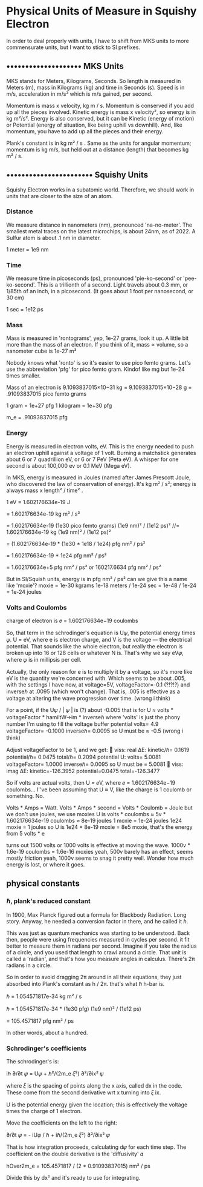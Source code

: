 <!--
title: Physical Units
description: Physical Units of Measure in Squishy Electron
-->
# Physical Units of Measure in Squishy Electron

In order to deal properly with units,
I have to shift from MKS units to more commensurate units,
but I want to stick to SI prefixes.

## •••••••••••••••••••• MKS Units

MKS stands for Meters, Kilograms, Seconds.  So length is measured in Meters (m), mass in Kilograms (kg) and time in Seconds (s).  Speed is in m/s, acceleration in m/s² which is m/s gained, per second.

Momentum is mass x velocity, kg m / s.  Momentum is conserved if you add up all the pieces involved.
Kinetic energy is mass x velocity², so energy is in   kg m²/s².
Energy is also conserved, but it can be Kinetic (energy of motion) or Potential (energy of situation, like being uphill vs downhill).  And, like momentum, you have to add up all the pieces and their energy.

Plank's constant is in kg m² / s .
Same as the units for angular momentum; momentum is kg m/s, but held out at a distance (length) that becomes kg m² / s.

## ••••••••••••••••••••••• Squishy Units

Squishy Electron works in a subatomic world.
Therefore, we should work in units that are closer to the size of an atom.

### Distance
We measure distance in nanometers (nm), pronounced 'na-no-meter'.
The smallest metal traces on the latest microchips,
is about 24nm, as of 2022.
A Sulfur atom is about .1 nm in diameter.

1 meter = 1e9 nm

### Time
We measure time in picoseconds (ps),
pronounced 'pie-ko-second' or 'pee-ko-second'.
This is a trillionth of a second.
Light travels about 0.3 mm, or 1/85th of an inch, in a picosecond.
(It goes about 1 foot per nanosecond, or 30 cm)

1 sec = 1e12 ps

### Mass
Mass is measured in 'rontograms', yep, 1e-27 grams, look it up.
A little bit more than the mass of an electron.
If you think of it, mass ∝ volume, so a nanometer cube is 1e-27 m³

Nobody knows what 'ronto' is so it's easier to use pico femto grams.
Let's use the abbreviation 'pfg' for pico femto gram.
Kindof like mg but 1e-24 times smaller.

Mass of an electron is 9.1093837015×10−31 kg
= 9.1093837015×10−28 g
= .91093837015 pico femto grams

1 gram = 1e+27 pfg
1 kilogram = 1e+30 pfg

m_e = .91093837015 pfg


### Energy

Energy is measured in electron volts, eV.
This is the energy needed to push an electron uphill against a voltage of 1 volt.
Burning a matchstick generates about 6 or 7 quadrillion eV, or 6 or 7 PeV (Peta eV).
A whisper for one second is about 100,000 ev or 0.1 MeV (Mega eV).

In MKS, energy is measured in Joules (named after James Prescott Joule,
who discovered the law of conservation of energy).
It's kg m² / s²; energy is always mass x length² / time² .

1 eV = 1.602176634e-19 J

= 1.602176634e-19 kg m² / s²

= 1.602176634e-19 (1e30 pico femto grams) (1e9 nm)² / (1e12 ps)²
//= 1.602176634e-19 kg (1e9 nm)² / (1e12 ps)²

= (1.602176634e-19 * (1e30 * 1e18 / 1e24) pfg nm² / ps²

= 1.602176634e-19 * 1e24 pfg nm² / ps²

= 1.602176634e+5 pfg nm² / ps²
or 160217.6634 pfg nm² / ps²

But in SI/Squish units, energy is in pfg nm² / ps²
can we give this a name like 'moxie'?
moxie = 1e-30 kgrams 1e-18 meters / 1e-24 sec
= 1e-48 / 1e-24 = 1e-24 joules

### Volts and Coulombs

charge of electron is 𝑒 = 1.602176634e−19 coulombs

So, that term in the schrodinger's equation is U𝜓, the potential energy times 𝜓.
U = eV, where e is electron charge, and V is the voltage — the electrical potential.
That sounds like the whole electron, but really the electron is broken up into 16 or
128 cells or whatever N is.  That's why we say eV𝜓, where 𝜓 is in millipsis per cell.

Actually, the only reason for e is to multiply it by a voltage, so it's more like eV is the quantity we're concerned with.  Which seems to be about .005, with the settings I have now, at voltage=5V, voltageFactor=-0.1 (?!?!?) and inverseℏ at .0095 (which won't change).  That is, .005 is effective as a voltage at altering the wave progression over time.  (wrong i think)

For a point, if the U𝜓 / | 𝜓 | is (?) about -0.005
that is for U ≈ volts * voltageFactor * hamiltW->im * inverseℏ
where 'volts' is just the phony number I'm using to fill the voltage buffer
potential volts=  4.9  voltageFactor= -0.1000  inverseℏ=  0.0095
   so U must  be ≈  -0.5    (wrong i think)

Adjust voltageFactor to be 1, and we get:
 🧶  viss: real ΔE: kinetic/ℏ=  0.1619  potential/ℏ=  0.0475  total/ℏ=  0.2094
  potential U: volts=  5.0081  voltageFactor=  1.0000  inverseℏ=  0.0095
  so U must  be  =   5.0081
🧶  viss: imag ΔE: kinetic=-126.3952  potential=0.0475  total=-126.3477

So if volts are actual volts, then U = 𝑒V, where 𝑒 = 1.602176634e−19 coulombs...
I''ve  been assuming that U ≈ V, like the charge is 1 coulomb or something.  No.

Volts * Amps = Watt.
Volts * Amps * second = Volts * Coulomb = Joule but we don't use joules, we use moxies
U is volts * coulombs  ≈  5v * 1.602176634e-19 coulombs  ≈ 8e-19 joules
1 moxie = 1e-24 joules
1e24 moxie = 1 joules
so U is 1e24 * 8e-19  moxie = 8e5 moxie, that's the energy from 5 volts * e

turns out 1500 volts or 1000 volts is effective at moving the wave.
1000v * 1.6e-19 coulombs = 1.6e-16 moxies
yeah, 500v barely has an effect, seems mostly friction
yeah, 1000v seems to snag it pretty well.  Wonder how much energy is lost, or where it goes.



<!--
### mass

zepto = 1e−21 so like micro-femto-grams or nano-pico-grams


1 kg = 1000g = 1e+30 kilo-quectograms = 1e+33 quectograms
  = 1e21 kilo-zepto grams = 1e24 zeptograms
1 g = 1e+30 quecto-grams
1 g = 1e+30 femto-femto-grams

Lets not use quectos or zeptos.    femtos are 1e-15, size of a nucleus.  that's OK.
1 eV = 1.602176634×10−19 J
meaning the charge of an electron is 1.602176634×10−19 coulomb, exactly.

1 kg = 6.241509074460763e+24 eV ps² / nm²
 -->

<!--
### volts
charge of an electron is 1.602176634×10−19 coulomb, exactly.

and one Joule is 1 volt * 1 coulomb

so an eV = 1 volt * 1.602176634×10−19 coulomb

1 volt = 1 eV / 1.602176634×10−19 coulomb

because e is a sortof standard unit of charge, eV ~= V

 -->



## physical constants

### ℏ, plank's reduced constant

In 1900,  Max Planck figured out a formula for Blackbody Radiation.
Long story.
Anyway, he needed a conversion factor in there, and he called it *h*.

This was just as quantum mechanics was starting to be understood.
Back then, people were using frequencies measured in cycles per second.
it fit better to measure them in radians per second.
Imagine if you take the radius of a circle, and you used that length to crawl around a circle.
That unit is called a 'radian', and that's how you measure angles in calculus.
There's 2π radians in a circle.

So in order to avoid dragging 2π around in all their equations, they just absorbed into Plank's constant as h / 2π.
that's what ℏ h-bar is.

ℏ = 1.054571817e-34 kg m² / s

ℏ = 1.054571817e-34 * (1e30 pfg) (1e9 nm)² / (1e12 ps)

= 105.4571817 pfg nm² / ps

In other words, about a hundred.


<!--
= 1.054571817e-34 * (6.241509074460763e+24 eV ps² / nm²)  * (1e9 nm)² / 1e12 ps

= 6.582119565476075e-10 (eV ps² / nm²) * (1e18 / 1e12) * (nm² / ps)

= 6.582119565476075e-10 eV ps² / nm² * 1e6 (nm²/ps)

= 6.582119565476075e-10 eV ps²  * 1e6 (1/ps)

= 6.582119565476075e-10 eV ps²  * 1e6 (1/ps)


= 6.58211956547607524373e-4 eV ps

ℏ =  6.58211956547607524373e-4 eV ps
confirmed with wikipedia: 6.582119569...e−16 eV⋅s
or 6.58 e-4  eV s
 -->


### Schrodinger's coefficients

The schrodinger's is:

iℏ ∂/∂t 𝜓 = U𝜓 + ℏ²/(2m_e 𝜉²) ∂²/∂ix² 𝜓

where 𝜉 is the spacing of points along the x axis, called dx in the code.
These come from the second derivative wrt x turning into 𝜉 ix.

U is the potential energy given the location; this is effectively the
voltage times the charge of 1 electron.

Move the coefficients on the left to the right:

∂/∂t 𝜓 = - iU𝜓 / ℏ + iℏ/(2m_e 𝜉²) ∂²/∂ix² 𝜓

That is how integration proceeds, calculating d𝜓 for each time step.
The coefficient  on the double derivative is the 'diffusivity' 𝛼

hOver2m_e = 105.4571817 / (2 * 0.91093837015)   nm² / ps

Divide this by dx² and it's ready to use for integrating.


